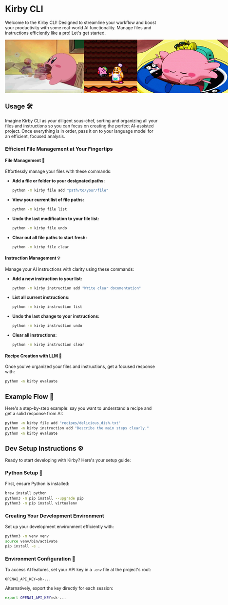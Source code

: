 # Kirby CLI

Welcome to the Kirby CLI! Designed to streamline your workflow and boost your productivity with some real-world AI functionality. Manage files and instructions efficiently like a pro! Let's get started.

<div style="display:flex; justify-content:space-between; align-items:center;">
  <img src="./media/kirby-eat.webp"  alt="kirby-eat"  height="175" />
  <img src="./media/kirby-cook.gif" alt="kirby-cook" height="175" />
  <img src="./media/kirby-work.gif" alt="kirby-work" height="175" />
</div>


## Usage 🛠️

Imagine Kirby CLI as your diligent sous-chef, sorting and organizing all your files and instructions so you can focus on creating the perfect AI-assisted project. Once everything is in order, pass it on to your language model for an efficient, focused analysis.


### Efficient File Management at Your Fingertips

#### File Management 📁

Effortlessly manage your files with these commands:

- **Add a file or folder to your designated paths:**
  ```bash
  python -m kirby file add "path/to/your/file"
  ```

- **View your current list of file paths:**
  ```bash
  python -m kirby file list
  ```

- **Undo the last modification to your file list:**
  ```bash
  python -m kirby file undo
  ```

- **Clear out all file paths to start fresh:**
  ```bash
  python -m kirby file clear
  ```

#### Instruction Management 💡

Manage your AI instructions with clarity using these commands:

- **Add a new instruction to your list:**
  ```bash
  python -m kirby instruction add "Write clear documentation"
  ```

- **List all current instructions:**
  ```bash
  python -m kirby instruction list
  ```

- **Undo the last change to your instructions:**
  ```bash
  python -m kirby instruction undo
  ```

- **Clear all instructions:**
  ```bash
  python -m kirby instruction clear
  ```

#### Recipe Creation with LLM 🍲

Once you've organized your files and instructions, get a focused response with:

```bash
python -m kirby evaluate
```

## Example Flow 🔄

Here's a step-by-step example: say you want to understand a recipe and get a solid response from AI:

```bash
python -m kirby file add "recipes/delicious_dish.txt"
python -m kirby instruction add "Describe the main steps clearly."
python -m kirby evaluate
```

## Dev Setup Instructions ⚙️

Ready to start developing with Kirby? Here's your setup guide:

### Python Setup 🐍

First, ensure Python is installed:

```bash
brew install python
python3 -m pip install --upgrade pip
python3 -m pip install virtualenv
```

### Creating Your Development Environment

Set up your development environment efficiently with:

```bash
python3 -m venv venv
source venv/bin/activate
pip install -e .
```

### Environment Configuration 🔐

To access AI features, set your API key in a `.env` file at the project's root:

```env
OPENAI_API_KEY=sk-...
```

Alternatively, export the key directly for each session:

```bash
export OPENAI_API_KEY=sk-...
```